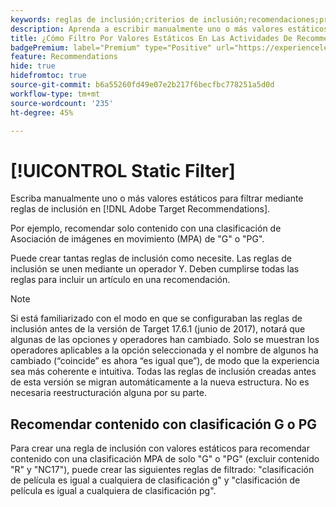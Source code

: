 ```yaml
---
keywords: reglas de inclusión;criterios de inclusión;recomendaciones;promoción;promociones;filtrado dinámico;estático;filtro estático
description: Aprenda a escribir manualmente uno o más valores estáticos para filtrar mediante reglas de inclusión en el Adobe  [!DNL Target] Recommendations.
title: ¿Cómo Filtro Por Valores Estáticos En Las Actividades De Recommendations?
badgePremium: label="Premium" type="Positive" url="https://experienceleague.adobe.com/docs/target/using/introduction/intro.html?lang=en#premium newtab=true" tooltip="Consulte qué se incluye en Target Premium."
feature: Recommendations
hide: true
hidefromtoc: true
source-git-commit: b6a55260fd49e07e2b217f6becfbc778251a5d0d
workflow-type: tm+mt
source-wordcount: '235'
ht-degree: 45%

---
```


# [!UICONTROL Static Filter]

Escriba manualmente uno o más valores estáticos para filtrar mediante reglas de inclusión en [!DNL Adobe Target Recommendations].

Por ejemplo, recomendar solo contenido con una clasificación de Asociación de imágenes en movimiento (MPA) de &quot;G&quot; o &quot;PG&quot;.

Puede crear tantas reglas de inclusión como necesite. Las reglas de inclusión se unen mediante un operador Y. Deben cumplirse todas las reglas para incluir un artículo en una recomendación.

>[!NOTE]
>
>Si está familiarizado con el modo en que se configuraban las reglas de inclusión antes de la versión de Target 17.6.1 (junio de 2017), notará que algunas de las opciones y operadores han cambiado. Solo se muestran los operadores aplicables a la opción seleccionada y el nombre de algunos ha cambiado (“coincide” es ahora “es igual que”), de modo que la experiencia sea más coherente e intuitiva. Todas las reglas de inclusión creadas antes de esta versión se migran automáticamente a la nueva estructura. No es necesaria reestructuración alguna por su parte.

## Recomendar contenido con clasificación G o PG

Para crear una regla de inclusión con valores estáticos para recomendar contenido con una clasificación MPA de solo &quot;G&quot; o &quot;PG&quot; (excluir contenido &quot;R&quot; y &quot;NC17&quot;), puede crear las siguientes reglas de filtrado: &quot;clasificación de película es igual a cualquiera de clasificación g&quot; y &quot;clasificación de película es igual a cualquiera de clasificación pg&quot;.
